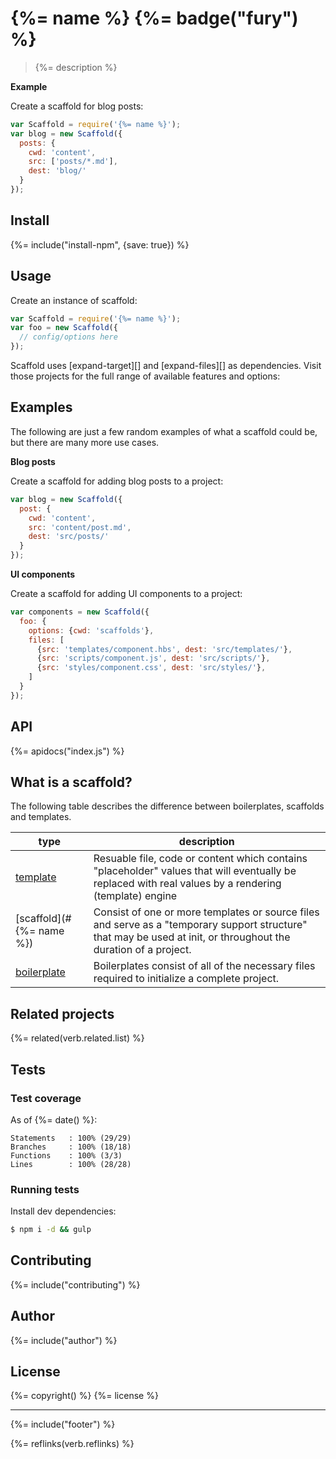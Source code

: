 # {%= name %} {%= badge("fury") %}

> {%= description %}

**Example**

Create a scaffold for blog posts:

```js
var Scaffold = require('{%= name %}');
var blog = new Scaffold({
  posts: {
    cwd: 'content',
    src: ['posts/*.md'],
    dest: 'blog/'
  }  
});
```

<!-- toc -->

## Install

{%= include("install-npm", {save: true}) %}

## Usage

Create an instance of scaffold:

```js
var Scaffold = require('{%= name %}');
var foo = new Scaffold({
  // config/options here  
});
```

Scaffold uses [expand-target][] and [expand-files][] as dependencies. Visit those projects for the full range of available features and options:

## Examples

The following are just a few random examples of what a scaffold could be, but there are many more use cases. 

**Blog posts**

Create a scaffold for adding blog posts to a project:

```js
var blog = new Scaffold({
  post: {
    cwd: 'content',
    src: 'content/post.md', 
    dest: 'src/posts/'
  }
});
```

**UI components**

Create a scaffold for adding UI components to a project:

```js
var components = new Scaffold({
  foo: {
    options: {cwd: 'scaffolds'},
    files: [
      {src: 'templates/component.hbs', dest: 'src/templates/'},
      {src: 'scripts/component.js', dest: 'src/scripts/'},
      {src: 'styles/component.css', dest: 'src/styles/'},
    ]
  }
});
```

## API
{%= apidocs("index.js") %}

## What is a scaffold?

The following table describes the difference between boilerplates, scaffolds and templates.

| **type** | **description** |
| --- | --- |
| [template](https://github.com/templates) | Resuable file, code or content which contains "placeholder" values that will eventually be replaced with real values by a rendering (template) engine |
| [scaffold](#{%= name %}) | Consist of one or more templates or source files and serve as a "temporary support structure" that may be used at init, or throughout the duration of a project. |
| [boilerplate](https://github.com/boilerplate) | Boilerplates consist of all of the necessary files required to initialize a complete project. |

## Related projects
{%= related(verb.related.list) %}  

## Tests
### Test coverage

As of {%= date() %}:

```
Statements   : 100% (29/29)
Branches     : 100% (18/18)
Functions    : 100% (3/3)
Lines        : 100% (28/28)
```

### Running tests

Install dev dependencies:

```sh
$ npm i -d && gulp
```

## Contributing
{%= include("contributing") %}

## Author
{%= include("author") %}

## License
{%= copyright() %}
{%= license %}

***

{%= include("footer") %}

{%= reflinks(verb.reflinks) %}
